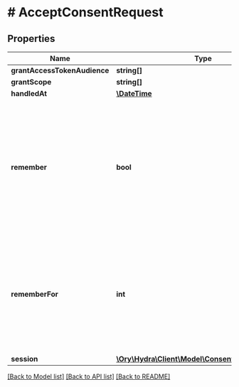 # # AcceptConsentRequest

## Properties

Name | Type | Description | Notes
------------ | ------------- | ------------- | -------------
**grantAccessTokenAudience** | **string[]** |  | [optional]
**grantScope** | **string[]** |  | [optional]
**handledAt** | [**\DateTime**](\DateTime.md) |  | [optional]
**remember** | **bool** | Remember, if set to true, tells ORY Hydra to remember this consent authorization and reuse it if the same client asks the same user for the same, or a subset of, scope. | [optional]
**rememberFor** | **int** | RememberFor sets how long the consent authorization should be remembered for in seconds. If set to &#x60;0&#x60;, the authorization will be remembered indefinitely. | [optional]
**session** | [**\Ory\Hydra\Client\Model\ConsentRequestSession**](ConsentRequestSession.md) |  | [optional]

[[Back to Model list]](../../README.md#models) [[Back to API list]](../../README.md#endpoints) [[Back to README]](../../README.md)
